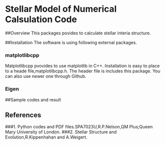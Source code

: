 # Stellar Model of Numerical Calsulation Code
##Overview
 This packages povides to calculate stellar interia structure.

##Installation
 The software is using following external packages.
### matplotlibcpp
  Matplotlibcpp pvovides to use matplotlib in C++.
  Installation is easy to place to a heade file,matplotlibcpp.h.
  The header file is includes this package.
  You can also use newer one through Github. 
### Eigen
##Sample codes and result
### 

### 
## References
###1. Python codes and PDF files.SPA7023U,R.P.Nelson,QM Plus;Queen Mary University of London.
###2. Stellar Structure and Evolution,R.Kippenhahan and A.Weigert.

